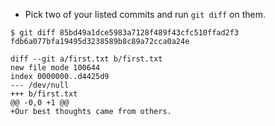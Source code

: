 
* Pick two of your listed commits and run `git diff` on them.  

```
$ git diff 85bd49a1dce5983a7128f489f43cfc510ffad2f3 fdb6a077bfa19495d3238589b8c89a72cca0a24e

diff --git a/first.txt b/first.txt
new file mode 100644
index 0000000..d4425d9
--- /dev/null
+++ b/first.txt
@@ -0,0 +1 @@
+Our best thoughts came from others.
```

